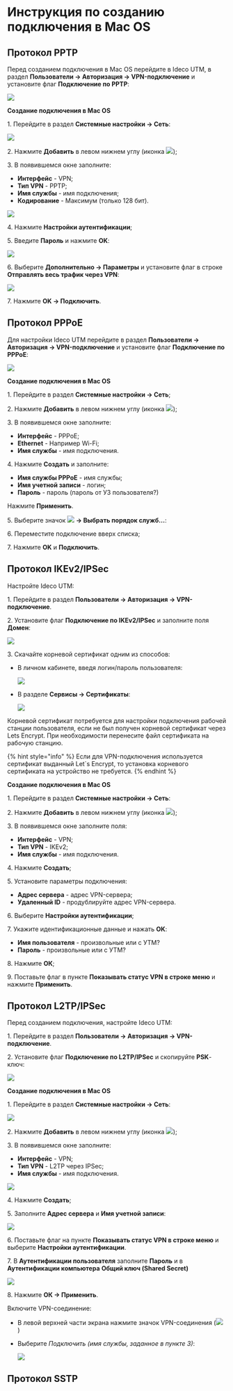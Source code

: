 # Инструкция по созданию подключения в Mac OS


## Протокол PPTP

Перед созданием подключения в Mac OS перейдите в Ideco UTM, в раздел **Пользователи -&gt; Авторизация -&gt; VPN-подключение** и установите флаг **Подключение по PPTP**:

![](../../../../.gitbook/assets/pptp.png)

**Создание подключения в Mac OS**

1\. Перейдите в раздел **Системные настройки -&gt; Сеть**:

![](../../../../.gitbook/assets/macos.png)

2\. Нажмите **Добавить** в левом нижнем углу (иконка ![](../../../../.gitbook/assets/macos2.png));

3\. В появившемся окне заполните:

* **Интерфейс** - VPN;
* **Тип VPN** - PPTP;
* **Имя службы** - имя подключения;
* **Кодирование** - Максимум (только 128 бит).

![](../../../../.gitbook/assets/macos7.png)

4\. Нажмите **Настройки аутентификации**;

5\. Введите **Пароль** и нажмите **OK**:

![](../../../../.gitbook/assets/macos8.png)

6\. Выберите **Дополнительно -&gt; Параметры** и установите флаг в строке **Отправлять весь трафик через VPN**:

![](../../../../.gitbook/assets/macos9.png)

7\. Нажмите **OK -&gt; Подключить**.

## Протокол PPPoE

Для настройки Ideco UTM перейдите в раздел **Пользователи -&gt; Авторизация -&gt; VPN-подключение** и установите флаг **Подключение по PPPoE**:

![](../../../../.gitbook/assets/pppoe.png)

**Создание подключения в Mac OS**

1\. Перейдите в раздел **Системные настройки -&gt; Сеть**;

2\. Нажмите **Добавить** в левом нижнем углу (иконка ![](../../../../.gitbook/assets/macos2.png));

3\. В появившемся окне заполните:

* **Интерфейс** - PPPoE;
* **Ethernet** - Например Wi-Fi;
* **Имя службы** - имя подключения.

4\. Нажмите **Создать** и заполните:

*  **Имя службы PPPoE** - имя службы;
*  **Имя учетной записи** - логин;
*  **Пароль** - пароль (пароль от УЗ пользователя?)

Нажмите **Применить**.

5\. Выберите значок ![](../../../../.gitbook/assets/macos10.png) **-&gt; Выбрать порядок служб...**:

6\. Переместите подключение вверх списка;

7\. Нажмите **OK** и **Подключить**.

## Протокол IKEv2/IPSec

Настройте Ideco UTM:

1\. Перейдите в раздел **Пользователи -&gt; Авторизация -&gt; VPN-подключение**.

2\. Установите флаг **Подключение по IKEv2/IPSec** и заполните поля **Домен**:

![](../../../../.gitbook/assets/ipsec-ikev2-9-11.png)

3\. Скачайте корневой сертификат одним из способов:

* В личном кабинете, введя логин/пароль пользователя:
  
    ![](../../../../.gitbook/assets/ubuntu16.png)

* В разделе **Сервисы -&gt; Сертификаты**:
    
    ![](../../../../.gitbook/assets/certificates2.png)

Корневой сертификат потребуется для настройки подключения рабочей станции пользователя, если не был получен корневой сертификат через Lets Encrypt. При необходимости перенесите файл сертификата на рабочую станцию.

{% hint style="info" %}
Если для VPN-подключения используется сертификат выданный Let`s Encrypt, то установка корневого сертификата на устройство не требуется.
{% endhint %}

**Создание подключения в Mac OS**

1\. Перейдите в раздел **Системные настройки -&gt; Сеть**:

2\. Нажмите **Добавить** в левом нижнем углу (иконка ![](../../../../.gitbook/assets/macos2.png));

3\. В появившемся окне заполните поля:

* **Интерфейс** - VPN;
* **Тип VPN** - IKEv2;
* **Имя службы** - имя подключения.

4\. Нажмите **Создать**;

5\. Установите параметры подключения:

* **Адрес сервера** - адрес VPN-сервера;
* **Удаленный ID** - продублируйте адрес VPN-сервера.

6\. Выберите **Настройки аутентификации**;

7\. Укажите идентификационные данные и нажать **OK**:

* **Имя пользователя** - произвольные или с УТМ?
* **Пароль** - произвольные или с УТМ?

8\. Нажмите **ОК**;

9\. Поставьте флаг в пункте **Показывать статус VPN в строке меню** и нажмите **Применить**.
## Протокол L2TP/IPSec

Перед созданием подключения, настройте Ideco UTM:

1\. Перейдите в раздел **Пользователи -&gt; Авторизация -&gt; VPN-подключение**.

2\. Установите флаг **Подключение по L2TP/IPSec** и скопируйте **PSK**-ключ:

![](../../../../.gitbook/assets/l2tp-on.png)

**Создание подключения в Mac OS**

1\. Перейдите в раздел **Системные настройки -&gt; Сеть**:

![](../../../../.gitbook/assets/macos.png)

2\. Нажмите **Добавить** в левом нижнем углу (иконка ![](../../../../.gitbook/assets/macos2.png));

3\. В появившемся окне заполните:

* **Интерфейс** - VPN;
* **Тип VPN** - L2TP через IPSec;
* **Имя службы** - имя подключения.

![](../../../../.gitbook/assets/macos1.png)

4\. Нажмите **Создать**;

5\. Заполните **Адрес сервера** и **Имя учетной записи**:

![](../../../../.gitbook/assets/macos3.png)

6\. Поставьте флаг на пункте **Показывать статус VPN в строке меню** и выберите **Настройки аутентификации**.

7\. В **Аутентификации пользователя** заполните **Пароль** и в **Аутентификации компьютера** **Общий ключ (Shared Secret)**

![](../../../../.gitbook/assets/macos4.png)

8\. Нажмите **ОК -&gt; Применить**.

Включите VPN-соединение:

* В левой верхней части экрана нажмите значок VPN-соединения (![](../../../../.gitbook/assets/macos5.png) )
* Выберите *Подключить (имя службы, заданное в пункте 3)*:

    ![](../../../../.gitbook/assets/macos6.png)

## Протокол SSTP
